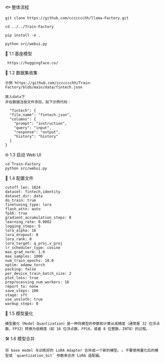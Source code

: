 🐟 整体流程

    git clone https://github.com/ccccccchh/llama-Factory.git

    cd ../../Train-Factory

    pip install -e .

    python src/webui.py


🦄 1.1 基座模型

     https://huggingface.co/

🦐 1.2 数据集收集

    示例 https://github.com/ccccccchh/Train-Factory/blob/main/data/fintech.json
  
    放入data下
    并在数据注册文件添加，如下示例代码：
  
      "fintech": {
      "file_name": "fintech.json",
      "columns": {
        "prompt": "instruction",
        "query": "input",
        "response": "output",
        "history": "history"
      }
    }
    
  
🌐 1.3 启动 Web UI

    cd Train-Factory
    python src/webui.py


🦓 1.4 配置文件

    cutoff_len: 1024
    dataset: fintech,identity
    dataset_dir: data
    do_train: true
    finetuning_type: lora
    flash_attn: auto
    fp16: true
    gradient_accumulation_steps: 8
    learning_rate: 0.0002
    logging_steps: 5
    lora_alpha: 16
    lora_dropout: 0
    lora_rank: 8
    lora_target: q_proj,v_proj
    lr_scheduler_type: cosine
    max_grad_norm: 1.0
    max_samples: 1000
    num_train_epochs: 10.0
    optim: adamw_torch
    packing: false
    per_device_train_batch_size: 2
    plot_loss: true
    preprocessing_num_workers: 16
    report_to: none
    save_steps: 100
    stage: sft
    use_unsloth: true
    warmup_steps: 0
    

🔢 1.5 模型量化

    模型量化（Model Quantization）是一种将模型的参数和计算从高精度（通常是 32 位浮点数，FP32）转换为低精度（如 16 位浮点数，FP16，或者 8 位整数，INT8）的过程。
    

🛠️ 1.6 模型合并

    将 base model 与训练好的 LoRA Adapter 合并成一个新的模型。⚠️ 不要使用量化后的模型或 `quantization_bit` 参数来合并 LoRA 适配器。
